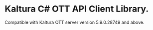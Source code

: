 # Kaltura C# OTT API Client Library.
Compatible with Kaltura OTT server version 5.9.0.28749 and above.
